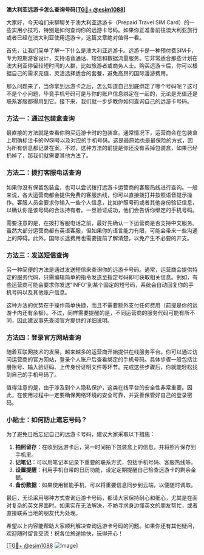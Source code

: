 **澳大利亚远游卡怎么查询号码[[TG💪+ @esim1088](https://t.me/s/esim1088)]**

大家好，今天咱们来聊聊关于澳大利亚远游卡（Prepaid Travel SIM Card）的一些实用小技巧，特别是如何查询你的远游卡号码。如果你正准备前往澳大利亚旅行或者已经在澳大利亚使用远游卡，这篇文章绝对值得一看。

首先，让我们简单了解一下什么是澳大利亚远游卡。远游卡是一种预付费SIM卡，专为短期游客设计，支持语音通话、短信和数据流量服务。它非常适合那些计划在澳大利亚停留较短时间的人群，比如旅游者或商务人士。购买远游卡后，你可以根据自己的需求充值，灵活选择适合的套餐，避免高昂的国际漫游费用。

那么问题来了，当你拿到远游卡之后，怎么知道自己到底绑定了哪个号码呢？这可不是个小问题，毕竟手机号码可是与你的账户信息绑定在一起的，无论是充值还是联系客服都得用到它。接下来，我们就一步步教你如何查询自己的远游卡号码。

### 方法一：通过包装盒查询

最直接的方法就是查看你购买远游卡时的包装盒。通常情况下，运营商会在包装盒上明确标注卡的IMSI号以及对应的手机号码。这是最原始也是最保险的方式，因为所有信息都记录在案。不过，这种方法的前提是你还没有丢掉包装盒，如果已经扔掉了，那我们就需要其他方法了。

### 方法二：拨打客服电话查询

如果你没有保留包装盒，也可以尝试拨打远游卡运营商的客服热线进行查询。一般来说，各大运营商都会提供免费的客服热线，你可以直接拨打并按照语音提示操作。客服人员会要求你输入一些个人信息，比如护照号码或者其他身份验证信息，以确认你是该号码的合法持有者。一旦验证成功，他们会告诉你绑定的手机号码。

需要注意的是，在拨打客服电话之前，最好先确认一下运营商是否支持中文服务。虽然大部分运营商都有英语客服，但如果你的语言能力有限，可能会带来一些沟通上的障碍。此外，国际长途费用也需要提前了解清楚，以免产生不必要的开支。

### 方法三：发送短信查询

另一种简便的方法是通过发送短信来查询你的远游卡号码。通常，运营商会提供特定的服务代码，只需编辑简单的指令发送至指定号码即可获取相关信息。例如，有些运营商可能会要求你发送“INFO”到某个固定的短号码，系统会自动回复你的手机号码以及其他账户信息。

这种方法的优势在于操作简单快捷，而且不需要额外支付任何费用（前提是你的远游卡内还有余额）。不过，同样需要提醒的是，不同运营商的服务代码可能有所不同，因此建议事先查阅官方提供的详细说明。

### 方法四：登录官方网站查询

随着互联网技术的发展，越来越多的运营商开始提供在线服务平台。你可以通过访问运营商的官方网站，登录个人账户后查看绑定的手机号码。具体步骤一般包括注册账号、输入验证码、上传身份证明文件等环节。完成这些步骤后，你就能轻松找到自己的手机号码了。

值得注意的是，由于涉及到个人隐私保护，这类在线平台的安全性非常重要。因此，在使用过程中一定要确保网络环境的安全可靠，并妥善保管好自己的登录密码。

### 小贴士：如何防止遗忘号码？

为了避免日后忘记自己的远游卡号码，建议大家采取以下措施：

1. **拍照留存**：在收到远游卡后，第一时间拍下包装盒上的信息，并将照片保存到手机里。
2. **记笔记**：可以用笔记本记录下重要的联系方式，包括手机号码、客服热线等。
3. **设置提醒**：利用手机自带的日历功能，设定定期提醒自己检查远游卡的剩余金额。
4. **备份数据**：如果使用智能手机，可以将重要信息同步到云端，以便随时调取。

最后，无论采用哪种方式查询远游卡号码，都请大家保持耐心和细心，尤其是在面对复杂的英文界面时。如果实在无法解决，不妨寻求身边懂英文的朋友帮忙，或者直接联系当地的朋友代为处理。

希望以上内容能帮助大家顺利解决查询远游卡号码的问题。如果你还有其他疑问，欢迎随时留言交流！祝各位旅途愉快，玩得开心！

[[TG💪+ @esim1088](https://t.me/s/esim1088) ![Image](https://i.postimg.cc/4NQfJmqS/Snipaste-2025-05-13-00-14-12.png)]